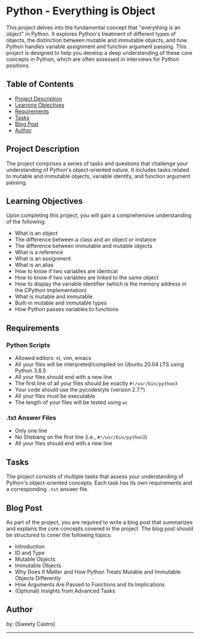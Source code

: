 # Python - Everything is Object

This project delves into the fundamental concept that "everything is an object" in Python. It explores Python's treatment of different types of objects, the distinction between mutable and immutable objects, and how Python handles variable assignment and function argument passing. This project is designed to help you develop a deep understanding of these core concepts in Python, which are often assessed in interviews for Python positions.

## Table of Contents

- [Project Description](#project-description)
- [Learning Objectives](#learning-objectives)
- [Requirements](#requirements)
- [Tasks](#tasks)
- [Blog Post](#blog-post)
- [Author](#author)

## Project Description

The project comprises a series of tasks and questions that challenge your understanding of Python's object-oriented nature. It includes tasks related to mutable and immutable objects, variable identity, and function argument passing.

## Learning Objectives

Upon completing this project, you will gain a comprehensive understanding of the following:

- What is an object
- The difference between a class and an object or instance
- The difference between immutable and mutable objects
- What is a reference
- What is an assignment
- What is an alias
- How to know if two variables are identical
- How to know if two variables are linked to the same object
- How to display the variable identifier (which is the memory address in the CPython implementation)
- What is mutable and immutable
- Built-in mutable and immutable types
- How Python passes variables to functions

## Requirements

### Python Scripts

- Allowed editors: vi, vim, emacs
- All your files will be interpreted/compiled on Ubuntu 20.04 LTS using Python 3.8.5
- All your files should end with a new line
- The first line of all your files should be exactly `#!/usr/bin/python3`
- Your code should use the pycodestyle (version 2.7.*)
- All your files must be executable
- The length of your files will be tested using `wc`

### .txt Answer Files

- Only one line
- No Shebang on the first line (i.e., `#!/usr/bin/python3`)
- All your files should end with a new line

## Tasks

The project consists of multiple tasks that assess your understanding of Python's object-oriented concepts. Each task has its own requirements and a corresponding `.txt` answer file.

## Blog Post

As part of the project, you are required to write a blog post that summarizes and explains the core concepts covered in the project. The blog post should be structured to cover the following topics:

- Introduction
- ID and Type
- Mutable Objects
- Immutable Objects
- Why Does It Matter and How Python Treats Mutable and Immutable Objects Differently
- How Arguments Are Passed to Functions and Its Implications
- (Optional) Insights from Advanced Tasks


## Author

by:
[Sweety Castro]

---